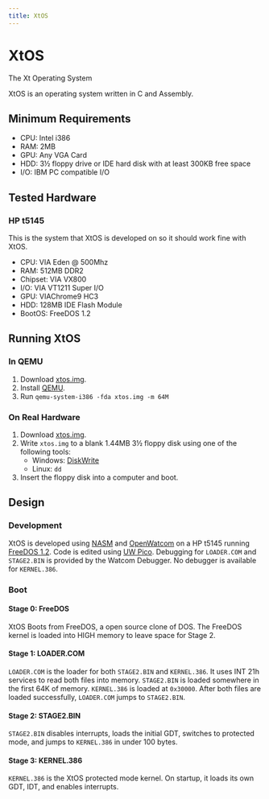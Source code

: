 ```yaml
---
title: XtOS
---
```

<h1 class="page-title">XtOS</h1>
<p class="page-desc">The Xt Operating System</p>

XtOS is an operating system written in C and Assembly.

## Minimum Requirements
- CPU: Intel i386
- RAM: 2MB
- GPU: Any VGA Card
- HDD: 3½ floppy drive or IDE hard disk with at least 300KB free space
- I/O: IBM PC compatible I/O

## Tested Hardware
### HP t5145
This is the system that XtOS is developed on so it should work fine with XtOS.
- CPU: VIA Eden @ 500Mhz
- RAM: 512MB DDR2
- Chipset: VIA VX800
- I/O: VIA VT1211 Super I/O
- GPU: VIAChrome9 HC3
- HDD: 128MB IDE Flash Module
- BootOS: FreeDOS 1.2

## Running XtOS
### In QEMU
1. Download [xtos.img](https://mirror.dorper.me/xtos/xtos.img).
2. Install [QEMU](https://www.qemu.org).
3. Run `qemu-system-i386 -fda xtos.img -m 64M`

### On Real Hardware
1. Download [xtos.img](https://mirror.dorper.me/xtos/xtos.img).
2. Write `xtos.img` to a blank 1.44MB 3½ floppy disk using one of the following tools:
	- Windows: [DiskWrite](http://freeextractor.sourceforge.net/diskwrite/)
	- Linux: `dd`
3. Insert the floppy disk into a computer and boot.

## Design
### Development
XtOS is developed using [NASM](https://nasm.us) and [OpenWatcom](http://www.openwatcom.org) on a HP t5145 running [FreeDOS 1.2](https://freedos.org).
Code is edited using [UW Pico](https://itconnect.uw.edu/connect/web-publishing/shared-hosting/using-piconano/).
Debugging for `LOADER.COM` and `STAGE2.BIN` is provided by the Watcom Debugger. No debugger is available for `KERNEL.386`.

### Boot
#### Stage 0: FreeDOS
XtOS Boots from FreeDOS, a open source clone of DOS.
The FreeDOS kernel is loaded into HIGH memory to leave space for Stage 2.

#### Stage 1: LOADER.COM
`LOADER.COM` is the loader for both `STAGE2.BIN` and `KERNEL.386`.
It uses INT 21h services to read both files into memory. `STAGE2.BIN` is loaded somewhere in the first 64K of memory.
`KERNEL.386` is loaded at `0x30000`. After both files are loaded successfully, `LOADER.COM` jumps to `STAGE2.BIN`.

#### Stage 2: STAGE2.BIN
`STAGE2.BIN` disables interrupts, loads the initial GDT, switches to protected mode, and jumps to `KERNEL.386` in under 100 bytes.

#### Stage 3: KERNEL.386
`KERNEL.386` is the XtOS protected mode kernel. On startup, it loads its own GDT, IDT, and enables interrupts.
